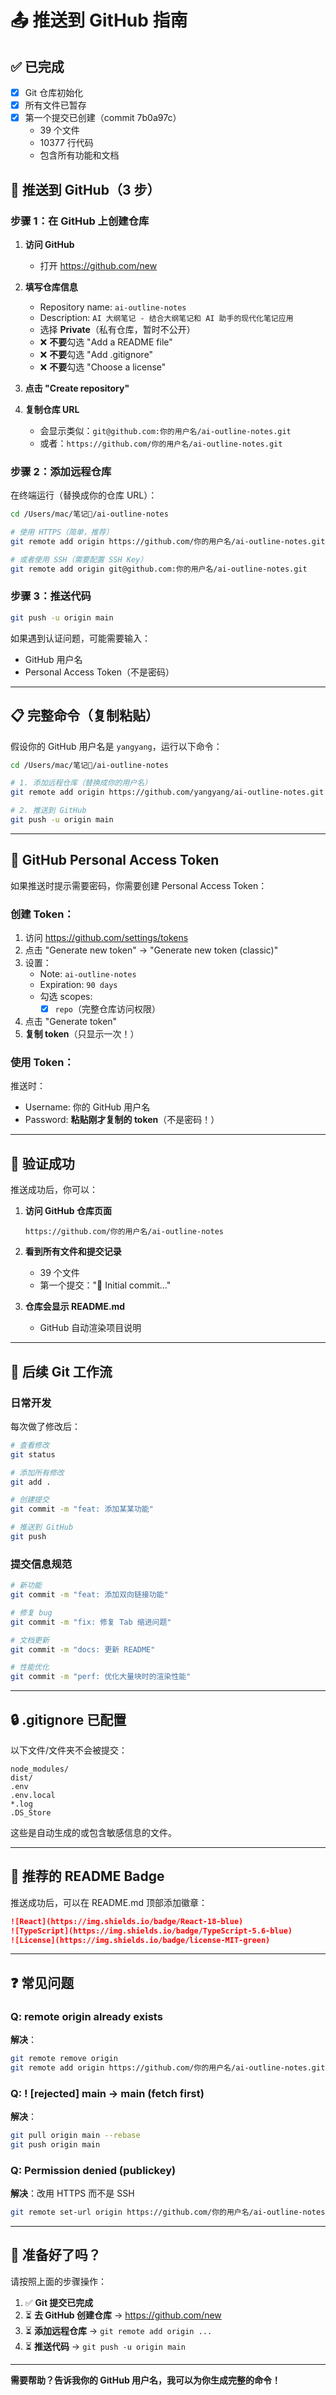 # 📤 推送到 GitHub 指南

## ✅ 已完成

- [x] Git 仓库初始化
- [x] 所有文件已暂存
- [x] 第一个提交已创建（commit 7b0a97c）
  - 39 个文件
  - 10377 行代码
  - 包含所有功能和文档

## 🚀 推送到 GitHub（3 步）

### 步骤 1：在 GitHub 上创建仓库

1. **访问 GitHub**
   - 打开 https://github.com/new

2. **填写仓库信息**
   - Repository name: `ai-outline-notes`
   - Description: `AI 大纲笔记 - 结合大纲笔记和 AI 助手的现代化笔记应用`
   - 选择 **Private**（私有仓库，暂时不公开）
   - ❌ **不要**勾选 "Add a README file"
   - ❌ **不要**勾选 "Add .gitignore"
   - ❌ **不要**勾选 "Choose a license"

3. **点击 "Create repository"**

4. **复制仓库 URL**
   - 会显示类似：`git@github.com:你的用户名/ai-outline-notes.git`
   - 或者：`https://github.com/你的用户名/ai-outline-notes.git`

### 步骤 2：添加远程仓库

在终端运行（替换成你的仓库 URL）：

```bash
cd /Users/mac/笔记📒/ai-outline-notes

# 使用 HTTPS（简单，推荐）
git remote add origin https://github.com/你的用户名/ai-outline-notes.git

# 或者使用 SSH（需要配置 SSH Key）
git remote add origin git@github.com:你的用户名/ai-outline-notes.git
```

### 步骤 3：推送代码

```bash
git push -u origin main
```

如果遇到认证问题，可能需要输入：
- GitHub 用户名
- Personal Access Token（不是密码）

---

## 📋 完整命令（复制粘贴）

假设你的 GitHub 用户名是 `yangyang`，运行以下命令：

```bash
cd /Users/mac/笔记📒/ai-outline-notes

# 1. 添加远程仓库（替换成你的用户名）
git remote add origin https://github.com/yangyang/ai-outline-notes.git

# 2. 推送到 GitHub
git push -u origin main
```

---

## 🔑 GitHub Personal Access Token

如果推送时提示需要密码，你需要创建 Personal Access Token：

### 创建 Token：

1. 访问 https://github.com/settings/tokens
2. 点击 "Generate new token" → "Generate new token (classic)"
3. 设置：
   - Note: `ai-outline-notes`
   - Expiration: `90 days`
   - 勾选 scopes:
     - [x] `repo`（完整仓库访问权限）
4. 点击 "Generate token"
5. **复制 token**（只显示一次！）

### 使用 Token：

推送时：
- Username: 你的 GitHub 用户名
- Password: **粘贴刚才复制的 token**（不是密码！）

---

## 🎯 验证成功

推送成功后，你可以：

1. **访问 GitHub 仓库页面**
   ```
   https://github.com/你的用户名/ai-outline-notes
   ```

2. **看到所有文件和提交记录**
   - 39 个文件
   - 第一个提交："🎉 Initial commit..."

3. **仓库会显示 README.md**
   - GitHub 自动渲染项目说明

---

## 📝 后续 Git 工作流

### 日常开发

每次做了修改后：

```bash
# 查看修改
git status

# 添加所有修改
git add .

# 创建提交
git commit -m "feat: 添加某某功能"

# 推送到 GitHub
git push
```

### 提交信息规范

```bash
# 新功能
git commit -m "feat: 添加双向链接功能"

# 修复 bug
git commit -m "fix: 修复 Tab 缩进问题"

# 文档更新
git commit -m "docs: 更新 README"

# 性能优化
git commit -m "perf: 优化大量块时的渲染性能"
```

---

## 🔒 .gitignore 已配置

以下文件/文件夹不会被提交：

```
node_modules/
dist/
.env
.env.local
*.log
.DS_Store
```

这些是自动生成的或包含敏感信息的文件。

---

## 🎁 推荐的 README Badge

推送成功后，可以在 README.md 顶部添加徽章：

```markdown
![React](https://img.shields.io/badge/React-18-blue)
![TypeScript](https://img.shields.io/badge/TypeScript-5.6-blue)
![License](https://img.shields.io/badge/license-MIT-green)
```

---

## ❓ 常见问题

### Q: remote origin already exists
**解决**：
```bash
git remote remove origin
git remote add origin https://github.com/你的用户名/ai-outline-notes.git
```

### Q: ! [rejected] main -> main (fetch first)
**解决**：
```bash
git pull origin main --rebase
git push origin main
```

### Q: Permission denied (publickey)
**解决**：改用 HTTPS 而不是 SSH
```bash
git remote set-url origin https://github.com/你的用户名/ai-outline-notes.git
```

---

## 🎯 准备好了吗？

请按照上面的步骤操作：

1. ✅ **Git 提交已完成**
2. ⏳ **去 GitHub 创建仓库** → https://github.com/new
3. ⏳ **添加远程仓库** → `git remote add origin ...`
4. ⏳ **推送代码** → `git push -u origin main`

---

**需要帮助？告诉我你的 GitHub 用户名，我可以为你生成完整的命令！**

